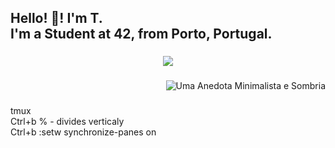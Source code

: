<h2 align="left">Hello! 👋! I'm T.<br>I'm a Student at 42, from Porto, Portugal.</h2>

###

<div align="center">
  <img src="https://profile-counter.glitch.me/CreaTico6/count.svg?"  />
</div>

###

<div align="right">
  <img src="https://readme-jokes.vercel.app/api?hide_border=false" alt="Uma Anedota Minimalista e Sombria"/>
</div>

###

tmux<br>
Ctrl+b % - divides verticaly<br>
Ctrl+b :setw synchronize-panes on

###
